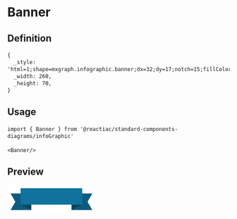 # Banner

## Definition

```
{
  _style: 'html=1;shape=mxgraph.infographic.banner;dx=32;dy=17;notch=15;fillColor=#10739E;strokeColor=none;align=center;verticalAlign=middle;fontColor=#ffffff;fontSize=14;fontStyle=1;spacingBottom=15;',
  _width: 260,
  _height: 70,
}
```

## Usage

```
import { Banner } from '@reactiac/standard-components-diagrams/infoGraphic'

<Banner/>
```

## Preview

<img src="./banner.png" width="200"/>
